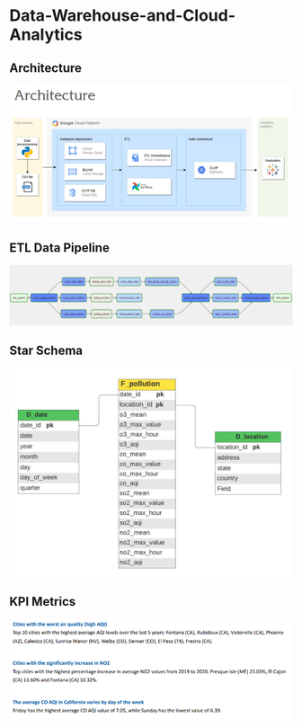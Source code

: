 # Data-Warehouse-and-Cloud-Analytics

## Architecture 
![image](./assets/architecture.png)

## ETL Data Pipeline
![image](./assets/data-pipeline.png)

## Star Schema
![image](./assets/star-schema.png)

## KPI Metrics
![image](./assets/kpi-metrics.png)

